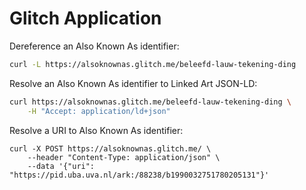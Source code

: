 # Glitch Application

Dereference an Also Known As identifier:

```bash
curl -L https://alsoknownas.glitch.me/beleefd-lauw-tekening-ding
```

Resolve an Also Known As identifier to Linked Art JSON-LD:

```bash
curl https://alsoknownas.glitch.me/beleefd-lauw-tekening-ding \
    -H "Accept: application/ld+json"
```

Resolve a URI to Also Known As identifier:

```
curl -X POST https://alsoknownas.glitch.me/ \
    --header "Content-Type: application/json" \
    --data '{"uri": "https://pid.uba.uva.nl/ark:/88238/b1990032751780205131"}'
```
